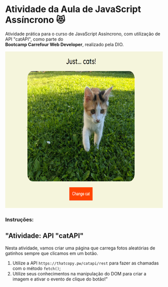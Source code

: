 # Atividade da Aula de JavaScript Assíncrono 😻
Atividade prática para o curso de JavaScript Assíncrono, com utilização de API "catAPI", como parte do  
**Bootcamp Carrefour Web Developer**, realizado pela DIO.

<img src="imgpg.png" width="700" height="500">

### **Instruções:**

## "Atividade: API "catAPI"

Nesta atividade, vamos criar uma página que carrega fotos aleatórias de gatinhos sempre que clicamos em um botão.

1. Utilize a API `https://thatcopy.pw/catapi/rest` para fazer as chamadas com o método `fetch()`;
2. Utilize seus conhecimentos na manipulação do DOM para criar a imagem e ativar o evento de clique do botão!"
